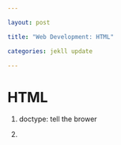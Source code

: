 ```yaml
---

layout: post

title: "Web Development: HTML"

categories: jekll update

---
```

# HTML

1. doctype: tell the brower
2. <title>: appear on the tab of the page
3. <meta>: some characters
4. <style>: css
5. <h1>: mostly there is just one the one page
6. <p>: html ignore more spaces and line breaks, and <br />can do the similar thing
7. Formatting Text: <strong>, <em>, <u>, <strike>
8. unordered list: <ul>, <li>
9. ordered list: <ol>, <li>. Similar with the former but numerized.
10. <img src="" width="100"/>: self-closed tag
11. <form>:

		<form>
			<input type="email" placeholder="" name ="email"/>
			
			//Lager text area
			<textarea> </textarea>
			
			//Dropbox 
			<select> 
				<option> </option>
				...
			</select>
			
			<input type="radio" name="color"/>...
			<input type="radio" name="color"/>...
			<input type="radio" name="color"/>...
			
			<input type="checkbox" />...
			<input type="checkbox" />...
			<input type="checkbox" />...
			
			<input type="submit" value="Click Me"/>
			
			// Submit botton and GET a form
			//	There is a question mark in the url, and the inputs also appear in the url (with its name)
			//name is the param name and value  is its value or number.
		</form>	
12. <a href=""> </a>

	<a name="top" />
	<a href="#top" />
	
13. Tables

		// <tr> row
		// <th> table header
		<table>
			<tr><th>Names</th><th>Gender</th></tr>
			<tr><td>Rod</td><td>Male</td></tr>
		</table>
		
14. HTML Entities: 一些符号
15. Embed another page into a page: 

		<iframe src=""> </iframe>
